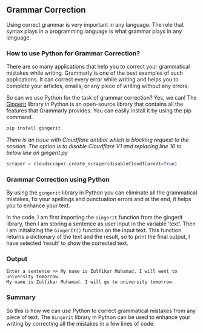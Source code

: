 ## Grammar Correction

Using correct grammar is very important in any language. The role that syntax plays in a programming language is what grammar plays in any language.

### How to use Python for Grammar Correction?

There are so many applications that help you to correct your grammatical mistakes while writing. Grammarly is one of the best examples of such applications. It can correct every error while writing and helps you to complete your articles, emails, or any piece of writing without any errors.

So can we use Python for the task of grammar correction? Yes, we can! The [Gingerit](https://gingerit.readthedocs.io/en/latest/) library in Python is an open-source library that contains all the features that Grammarly provides. You can easily install it by using the pip command.
```py
pip install gingerit
```

*There is an issue with Cloudflare antibot which is blocking request to the session. The option is to disable Cloudflare V1 and replacing line 16 to below line on gingerit.py*
```py
scraper = cloudscraper.create_scraper(disableCloudflareV1=True)
```

### Grammar Correction using Python

By using the `gingerit` library in Python you can eliminate all the grammatical mistakes, fix your spellings and punctuation errors and at the end, it helps you to enhance your text.

In the code, I am first importing the `GingerIt` function from the gingerit library, then I am storing a sentence as user input in the variable ‘text’. Then I am initializing the `GingerIt()` function on the input text. This function returns a dictionary of the text and the result, so to print the final output, I have selected ‘result’ to show the corrected text.

### Output

```
Enter a sentence >> My name is Zulfikar Muhamad. I will went to university tomorrow.
My name is Zulfikar Muhamad. I will go to university tomorrow.
```

### Summary

So this is how we can use Python to correct grammatical mistakes from any piece of text. The `Gingerit` library in Python can be used to enhance your writing by correcting all the mistakes in a few lines of code.